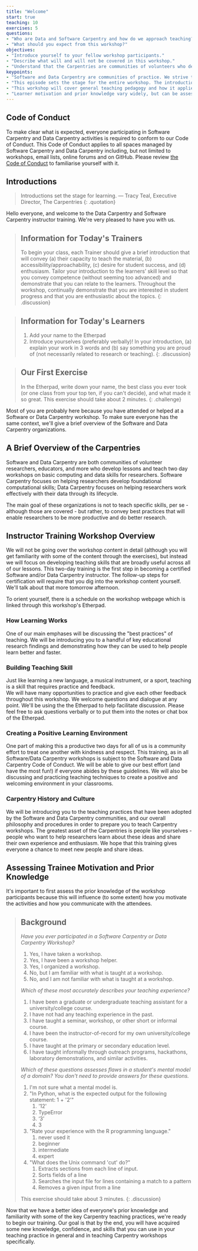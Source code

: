 ```yaml
---
title: "Welcome"
start: true
teaching: 10
exercises: 5
questions:
- "Who are Data and Software Carpentry and how do we approach teaching?"
- "What should you expect from this workshop?"
objectives:
- "Introduce yourself to your fellow workshop participants."
- "Describe what will and will not be covered in this workshop."
- "Understand that the Carpentries are communities of volunteers who develop lessons and teach workshops on basic computing and data skills for researchers."
keypoints:
- "Software and Data Carpentry are communities of practice. We strive to provide a welcoming environment for all learners and take our Code of Conduct seriously."
- "This episode sets the stage for the entire workshop. The introductions and exercises help everyone begin to develop a relationship and trust."
- "This workshop will cover general teaching pedagogy and how it applies specifically to Software and Data Carpentry."
- "Learner motivation and prior knowledge vary widely, but can be assessed with a quick multiple choice question."
---
```


## Code of Conduct

To make clear what is expected, everyone participating in Software Carpentry and Data Carpentry activities is required
to conform to our Code of Conduct. This Code of Conduct applies to all spaces managed by Software Carpentry
and Data Carpentry including, but not limited to workshops, email lists, online forums and on GitHub. Please review
[the Code of Conduct](https://software-carpentry.org/conduct/) to familiarise yourself with it.

## Introductions

> Introductions set the stage for learning.
> — Tracy Teal, Executive Director, The Carpentries
{: .quotation}

Hello everyone, and welcome to the Data Carpentry and Software Carpentry
instructor training.  We're very pleased to have you with us.

> ## Information for Today's Trainers
>
> To begin your class, each Trainer should give a brief introduction that will convey (a) their capacity to teach the material, (b) accessibility/approachability, (c) desire for student success, and (d) enthusiasm. Tailor your introduction to the learners’ skill level so that you convey competence (without seeming too advanced) and demonstrate that you can relate to the learners. Throughout the workshop, continually demonstrate that you are interested in student progress and that you are enthusiastic about the topics.
{: .discussion}

> ## Information for Today's Learners
>
> 1. Add your name to the Etherpad
> 1. Introduce yourselves (preferably verbally)! In your introduction, (a) explain your work in 3 words and (b) say something you are proud of (not necessarily related to research or teaching).
{: .discussion}

> ## Our First Exercise
>
> In the Etherpad, write down your name, the best class you ever
> took (or one class from your top ten, if you can't decide), and
> what made it so great.
> This exercise should take about 2 minutes.
{: .challenge}

Most of you are probably here because you have attended or helped at
a Software or Data Carpentry workshop.  To make sure everyone has the
same context, we'll give a brief overview of the Software and Data
Carpentry organizations.

## A Brief Overview of the Carpentries

Software and Data Carpentry are
both communities of volunteer researchers, educators, and more who develop
lessons and teach two day workshops on basic computing and data skills for
researchers.  Software Carpentry focuses on helping researchers develop foundational 
computational skills; Data Carpentry focuses on helping
researchers work effectively with their data through its lifecycle.

The main goal of these organizations is not to teach specific skills, per se - although those
are covered - but rather, to convey best practices that will enable
researchers to be more productive and do better research.


## Instructor Training Workshop Overview

We will not be going
over the workshop content in detail (although you will get familiarity with
some of the content through the exercises), but instead we will
focus on developing teaching skills that are broadly
useful across all of our lessons. This two-day training is the first step in becoming a certified
Software and/or Data Carpentry instructor.
The follow-up steps for certification will require that you dig into the workshop content yourself. We'll talk about that more tomorrow afternoon.

To orient yourself, there is a schedule on the workshop webpage which is linked through this workshop's Etherpad.

### How Learning Works

One of our main emphases will be discussing the "best practices" of teaching. We
will be introducing you to a handful of key educational research
findings and demonstrating how they can be used to help people learn better and faster.

### Building Teaching Skill

Just like learning a new language, a musical instrument, 
or a sport, teaching is a skill that requires practice and feedback.  
We will have many opportunities to practice and give each other feedback throughout this workshop.
We welcome questions and dialogue
at any point. We'll be using the the Etherpad to help facilitate discussion. 
Please feel free to ask questions verbally or to put them into the notes or chat box 
of the Etherpad.

### Creating a Positive Learning Environment

One part of making this a productive two days for all of us is a
community effort to treat one another with kindness and respect.  This
training, as in all Software/Data Carpentry workshops is subject to
the Software and Data Carpentry Code of Conduct.  We will be able to
give our best effort (and have the most fun!) if everyone abides by these guidelines. 
We will also be discussing and practicing teaching techniques to create a positive and 
welcoming environment in your classrooms.

### Carpentry History and Culture

We will be introducing you to the teaching practices that have been
adopted by the Software and Data Carpentry communities, and our
overall philosophy and procedures in order
to prepare you to teach Carpentry workshops.
The greatest asset of the Carpentries is people like
yourselves - people who want to help researchers learn about these ideas
and share their own experience and enthusiasm.  We hope that this training
gives everyone a chance to meet new people and share ideas.

## Assessing Trainee Motivation and Prior Knowledge

It's important to first assess the prior knowledge of the workshop
participants because this will influence (to some extent) how you
motivate the activities and how you communicate with the attendees.

> ## Background
>
> *Have you ever participated in a Software Carpentry or Data Carpentry Workshop?*
>
> 1.  Yes, I have taken a workshop.
> 2.  Yes, I have been a workshop helper.
> 3.  Yes, I organized a workshop.
> 4.  No, but I am familiar with what is taught at a workshop.
> 5.  No, and I am not familiar with what is taught at a workshop.
>
> *Which of these most accurately describes your teaching experience?*
>
> 1.  I have been a graduate or undergraduate teaching assistant for a university/college course.
> 2.  I have not had any teaching experience in the past.
> 3.  I have taught a seminar, workshop, or other short or informal course.
> 4.  I have been the instructor-of-record for my own university/college course.
> 5.  I have taught at the primary or secondary education level.
> 6.  I have taught informally through outreach programs, hackathons, laboratory demonstrations, and similar activities.
>
> *Which of these questions assesses flaws in a student's mental model of a domain? You don't need to provide answers for these questions.*
>
> 1. I'm not sure what a mental model is.
> 2. "In Python, what is the expected output for the following statement: 1 + '2'"
>    1. '12'  
>    2. TypeError  
> 	 3. ‘3’  
> 	 4. 3  
> 3. "Rate your experience with the R programming language."
> 	 1. never used it  
> 	 2. beginner  
> 	 3. intermediate  
> 	 4. expert  
> 4. "What does the Unix command 'cut' do?"
> 	 1. Extracts sections from each line of input.  
> 	 2. Sorts fields of a line  
> 	 3. Searches the input file for lines containing a match to a pattern  
> 	 4. Removes a given input from a line  
>
> This exercise should take about 3 minutes.
{: .discussion}

Now that we have a better idea of everyone's prior knowledge and
familiarity with some of the key Carpentry teaching practices, we're
ready to begin our training. Our goal is that by the end, you will
have acquired some new knowledge, confidence, and skills that you can
use in your teaching practice in general and in teaching Carpentry
workshops specifically.
